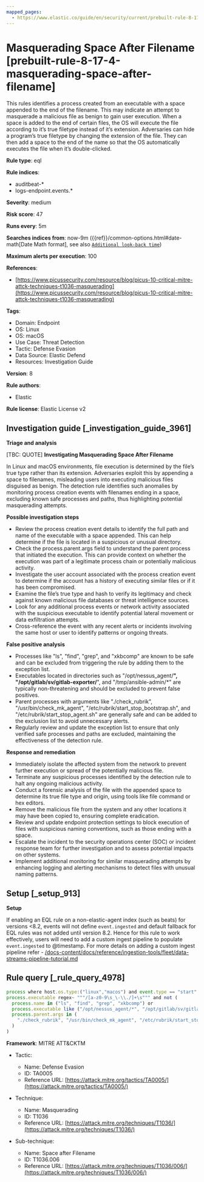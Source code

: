 ```yaml
---
mapped_pages:
  - https://www.elastic.co/guide/en/security/current/prebuilt-rule-8-17-4-masquerading-space-after-filename.html
---
```


# Masquerading Space After Filename [prebuilt-rule-8-17-4-masquerading-space-after-filename]

This rules identifies a process created from an executable with a space appended to the end of the filename. This may indicate an attempt to masquerade a malicious file as benign to gain user execution. When a space is added to the end of certain files, the OS will execute the file according to it’s true filetype instead of it’s extension. Adversaries can hide a program’s true filetype by changing the extension of the file. They can then add a space to the end of the name so that the OS automatically executes the file when it’s double-clicked.

**Rule type**: eql

**Rule indices**:

* auditbeat-*
* logs-endpoint.events.*

**Severity**: medium

**Risk score**: 47

**Runs every**: 5m

**Searches indices from**: now-9m ({{ref}}/common-options.html#date-math[Date Math format], see also [`Additional look-back time`](docs-content://solutions/security/detect-and-alert/create-detection-rule.md#rule-schedule))

**Maximum alerts per execution**: 100

**References**:

* [https://www.picussecurity.com/resource/blog/picus-10-critical-mitre-attck-techniques-t1036-masquerading](https://www.picussecurity.com/resource/blog/picus-10-critical-mitre-attck-techniques-t1036-masquerading)

**Tags**:

* Domain: Endpoint
* OS: Linux
* OS: macOS
* Use Case: Threat Detection
* Tactic: Defense Evasion
* Data Source: Elastic Defend
* Resources: Investigation Guide

**Version**: 8

**Rule authors**:

* Elastic

**Rule license**: Elastic License v2

## Investigation guide [_investigation_guide_3961]

**Triage and analysis**

[TBC: QUOTE]
**Investigating Masquerading Space After Filename**

In Linux and macOS environments, file execution is determined by the file’s true type rather than its extension. Adversaries exploit this by appending a space to filenames, misleading users into executing malicious files disguised as benign. The detection rule identifies such anomalies by monitoring process creation events with filenames ending in a space, excluding known safe processes and paths, thus highlighting potential masquerading attempts.

**Possible investigation steps**

* Review the process creation event details to identify the full path and name of the executable with a space appended. This can help determine if the file is located in a suspicious or unusual directory.
* Check the process.parent.args field to understand the parent process that initiated the execution. This can provide context on whether the execution was part of a legitimate process chain or potentially malicious activity.
* Investigate the user account associated with the process creation event to determine if the account has a history of executing similar files or if it has been compromised.
* Examine the file’s true type and hash to verify its legitimacy and check against known malicious file databases or threat intelligence sources.
* Look for any additional process events or network activity associated with the suspicious executable to identify potential lateral movement or data exfiltration attempts.
* Cross-reference the event with any recent alerts or incidents involving the same host or user to identify patterns or ongoing threats.

**False positive analysis**

* Processes like "ls", "find", "grep", and "xkbcomp" are known to be safe and can be excluded from triggering the rule by adding them to the exception list.
* Executables located in directories such as "/opt/nessus_agent/**", "/opt/gitlab/sv/gitlab-exporter/**", and "/tmp/ansible-admin/*" are typically non-threatening and should be excluded to prevent false positives.
* Parent processes with arguments like "./check_rubrik", "/usr/bin/check_mk_agent", "/etc/rubrik/start_stop_bootstrap.sh", and "/etc/rubrik/start_stop_agent.sh" are generally safe and can be added to the exclusion list to avoid unnecessary alerts.
* Regularly review and update the exception list to ensure that only verified safe processes and paths are excluded, maintaining the effectiveness of the detection rule.

**Response and remediation**

* Immediately isolate the affected system from the network to prevent further execution or spread of the potentially malicious file.
* Terminate any suspicious processes identified by the detection rule to halt any ongoing malicious activity.
* Conduct a forensic analysis of the file with the appended space to determine its true file type and origin, using tools like file command or hex editors.
* Remove the malicious file from the system and any other locations it may have been copied to, ensuring complete eradication.
* Review and update endpoint protection settings to block execution of files with suspicious naming conventions, such as those ending with a space.
* Escalate the incident to the security operations center (SOC) or incident response team for further investigation and to assess potential impacts on other systems.
* Implement additional monitoring for similar masquerading attempts by enhancing logging and alerting mechanisms to detect files with unusual naming patterns.


## Setup [_setup_913]

**Setup**

If enabling an EQL rule on a non-elastic-agent index (such as beats) for versions <8.2, events will not define `event.ingested` and default fallback for EQL rules was not added until version 8.2. Hence for this rule to work effectively, users will need to add a custom ingest pipeline to populate `event.ingested` to @timestamp. For more details on adding a custom ingest pipeline refer - [/docs-content/docs/reference/ingestion-tools/fleet/data-streams-pipeline-tutorial.md](docs-content://reference/ingestion-tools/fleet/data-streams-pipeline-tutorial.md)


## Rule query [_rule_query_4978]

```js
process where host.os.type:("linux","macos") and event.type == "start" and
process.executable regex~ """/[a-z0-9\s_\-\\./]+\s""" and not (
  process.name in ("ls", "find", "grep", "xkbcomp") or
  process.executable like ("/opt/nessus_agent/*", "/opt/gitlab/sv/gitlab-exporter/*", "/tmp/ansible-admin/*") or
  process.parent.args in (
    "./check_rubrik", "/usr/bin/check_mk_agent", "/etc/rubrik/start_stop_bootstrap.sh", "/etc/rubrik/start_stop_agent.sh"
  )
)
```

**Framework**: MITRE ATT&CKTM

* Tactic:

    * Name: Defense Evasion
    * ID: TA0005
    * Reference URL: [https://attack.mitre.org/tactics/TA0005/](https://attack.mitre.org/tactics/TA0005/)

* Technique:

    * Name: Masquerading
    * ID: T1036
    * Reference URL: [https://attack.mitre.org/techniques/T1036/](https://attack.mitre.org/techniques/T1036/)

* Sub-technique:

    * Name: Space after Filename
    * ID: T1036.006
    * Reference URL: [https://attack.mitre.org/techniques/T1036/006/](https://attack.mitre.org/techniques/T1036/006/)



